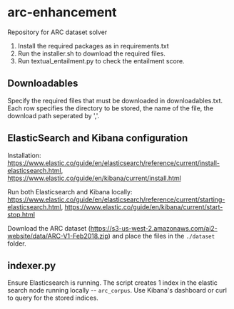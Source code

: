 # arc-enhancement
Repository for ARC dataset solver

1. Install the required packages as in requirements.txt
2. Run the installer.sh to download the required files.
3. Run textual_entailment.py to check the entailment score.

## Downloadables

Specify the required files that must be downloaded in downloadables.txt. <br /> Each row specifies the directory to be stored, the name of the file, the download path seperated by ','.

## ElasticSearch and Kibana configuration

Installation: https://www.elastic.co/guide/en/elasticsearch/reference/current/install-elasticsearch.html, https://www.elastic.co/guide/en/kibana/current/install.html

Run both Elasticsearch and Kibana locally: https://www.elastic.co/guide/en/elasticsearch/reference/current/starting-elasticsearch.html, https://www.elastic.co/guide/en/kibana/current/start-stop.html

Download the ARC dataset (https://s3-us-west-2.amazonaws.com/ai2-website/data/ARC-V1-Feb2018.zip) and place the files in the `./dataset` folder. 

## indexer.py

Ensure Elasticsearch is running. The script creates 1 index in the elastic search node running locally -- `arc_corpus`. Use Kibana's dashboard or curl to query for the stored indices.
